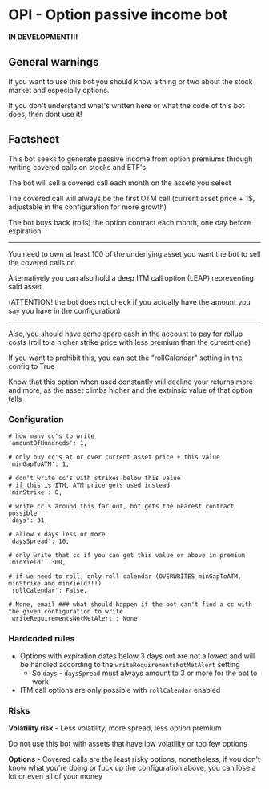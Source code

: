 # OPI - Option passive income bot

**IN DEVELOPMENT!!!**

## General warnings

If you want to use this bot you should know a thing or two about the stock market and especially options.

If you don't understand what's written here or what the code of this bot does, then dont use it!

## Factsheet

This bot seeks to generate passive income from option premiums through writing covered calls on stocks and ETF's

The bot will sell a covered call each month on the assets you select

The covered call will always be the first OTM call (current asset price + 1$, adjustable in the configuration for more growth)

The bot buys back (rolls) the option contract each month, one day before expiration

---

You need to own at least 100 of the underlying asset you want the bot to sell the covered calls on

Alternatively you can also hold a deep ITM call option (LEAP) representing said asset

(ATTENTION! the bot does not check if you actually have the amount you say you have in the configuration)

---

Also, you should have some spare cash in the account to pay for rollup costs (roll to a higher strike price with less premium than the current one)

If you want to prohibit this, you can set the "rollCalendar" setting in the config to True

Know that this option when used constantly will decline your returns more and more, as the asset climbs higher and the extrinsic value of that option falls

### Configuration

    # how many cc's to write
    'amountOfHundreds': 1,

    # only buy cc's at or over current asset price + this value
    'minGapToATM': 1,

    # don't write cc's with strikes below this value
    # if this is ITM, ATM price gets used instead
    'minStrike': 0,

    # write cc's around this far out, bot gets the nearest contract possible
    'days': 31,

    # allow x days less or more
    'daysSpread': 10,

    # only write that cc if you can get this value or above in premium
    'minYield': 300,

    # if we need to roll, only roll calendar (OVERWRITES minGapToATM, minStrike and minYield!!!)
    'rollCalendar': False,

    # None, email ### what should happen if the bot can't find a cc with the given configuration to write
    'writeRequirementsNotMetAlert': None


### Hardcoded rules

- Options with expiration dates below 3 days out are not allowed and will be handled according to the `writeRequirementsNotMetAlert` setting
    - So `days` - `daysSpread` must always amount to 3 or more for the bot to work
- ITM call options are only possible with `rollCalendar` enabled

### Risks

**Volatility risk** - Less volatility, more spread, less option premium

Do not use this bot with assets that have low volatility or too few options

**Options** - Covered calls are the least risky options, nonetheless, if you don't know what you're doing or fuck up the configuration above, you can lose a lot or even all of your money
